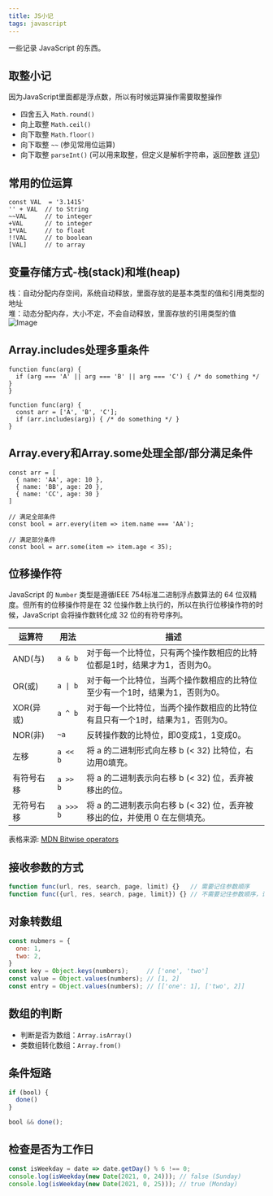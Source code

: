 ```yaml
---
title: JS小记
tags: javascript
---
```

一些记录 JavaScript 的东西。  

## 取整小记
因为JavaScript里面都是浮点数，所以有时候运算操作需要取整操作
- 四舍五入 `Math.round()`
- 向上取整 `Math.ceil()`
- 向下取整 `Math.floor()`
- 向下取整 `~~` (参见常用位运算)
- 向下取整 `parseInt()` (可以用来取整，但定义是解析字符串，返回整数 [详见](https://developer.mozilla.org/en-US/docs/Web/JavaScript/Reference/Global_Objects/parseInt))

## 常用的位运算
```
const VAL  = '3.1415'
'' + VAL  // to String
~~VAL     // to integer
+VAL      // to integer
1*VAL     // to float
!!VAL     // to boolean
[VAL]     // to array
```

## 变量存储方式-栈(stack)和堆(heap)
栈：自动分配内存空间，系统自动释放，里面存放的是基本类型的值和引用类型的地址  
堆：动态分配内存，大小不定，不会自动释放，里面存放的引用类型的值  
![Image](../../../images/stack.png)  

## Array.includes处理多重条件
```
function func(arg) {
  if (arg === 'A' || arg === 'B' || arg === 'C') { /* do something */ }
}

function func(arg) {
  const arr = ['A', 'B', 'C'];
  if (arr.includes(arg)) { /* do something */ }
}
```

## Array.every和Array.some处理全部/部分满足条件
```
const arr = [
  { name: 'AA', age: 10 },
  { name: 'BB', age: 20 },
  { name: 'CC', age: 30 }
]

// 满足全部条件
const bool = arr.every(item => item.name === 'AA');

// 满足部分条件
const bool = arr.some(item => item.age < 35);
``` 

## 位移操作符
JavaScript 的 `Number` 类型是遵循IEEE 754标准二进制浮点数算法的 64 位双精度。但所有的位移操作符是在 32 位操作数上执行的，所以在执行位移操作符的时候，JavaScript 会将操作数转化成 32 位的有符号序列。  

| 运算符 | 用法 | 描述 |
|----|----|----|
|AND(与)  | `a & b` | 对于每一个比特位，只有两个操作数相应的比特位都是1时，结果才为1，否则为0。|
|OR(或)   | `a \| b` | 对于每一个比特位，当两个操作数相应的比特位至少有一个1时，结果为1，否则为0。|
|XOR(异或)| `a ^ b` | 对于每一个比特位，当两个操作数相应的比特位有且只有一个1时，结果为1，否则为0。|
|NOR(非)  | ` ~a `  | 反转操作数的比特位，即0变成1，1变成0。|
|左移     | `a << b`| 将 a 的二进制形式向左移 b (< 32) 比特位，右边用0填充。|
|有符号右移| `a >> b`| 将 a 的二进制表示向右移 b (< 32) 位，丢弃被移出的位。|
|无符号右移|`a >>> b`| 将 a 的二进制表示向右移 b (< 32) 位，丢弃被移出的位，并使用 0 在左侧填充。|
  
表格来源: [MDN Bitwise operators](https://developer.mozilla.org/en-US/docs/Web/JavaScript/Reference/Operators/Bitwise_Operators)

## 接收参数的方式
```js
function func(url, res, search, page, limit) {}   // 需要记住参数顺序
function func({url, res, search, page, limit}) {} // 不需要记住参数顺序，记参数名称
```

## 对象转数组
```js
const nubmers = {
  one: 1,
  two: 2,
}
const key = Object.keys(numbers);     // ['one', 'two']
const value = Object.values(numbers); // [1, 2]
const entry = Object.values(numbers); // [['one': 1], ['two', 2]]
```

## 数组的判断
- 判断是否为数组：`Array.isArray()`
- 类数组转化数组：`Array.from()`

## 条件短路
```js
if (bool) { 
  done()
}

bool && done();
```

## 检查是否为工作日
```js
const isWeekday = date => date.getDay() % 6 !== 0;
console.log(isWeekday(new Date(2021, 0, 24))); // false (Sunday)
console.log(isWeekday(new Date(2021, 0, 25))); // true (Monday)
```